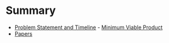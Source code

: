 # Summary

- [Problem Statement and Timeline](./project_statement/intro.md)
		- [Minimum Viable Product](./project_statement/mvp.md)
- [Papers](./papers/intro.md)

